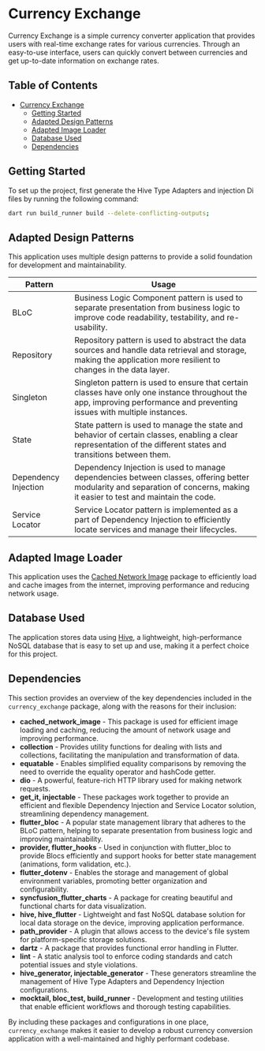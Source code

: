 # Currency Exchange

Currency Exchange is a simple currency converter application that provides users with real-time exchange rates for various currencies. Through an easy-to-use interface, users can quickly convert between currencies and get up-to-date information on exchange rates.

<!-- TOC -->
## Table of Contents
* [Currency Exchange](#currency-exchange)
  * [Getting Started](#getting-started)
  * [Adapted Design Patterns](#adapted-design-patterns)
  * [Adapted Image Loader](#adapted-image-loader)
  * [Database Used](#database-used)
  * [Dependencies](#dependencies)
<!-- TOC -->

## Getting Started

To set up the project, first generate the Hive Type Adapters and injection Di files by running the following command:

```bash
dart run build_runner build --delete-conflicting-outputs;
```

## Adapted Design Patterns

This application uses multiple design patterns to provide a solid foundation for development and maintainability.

| Pattern              | Usage                                                                                                                                                                       |
|----------------------|-----------------------------------------------------------------------------------------------------------------------------------------------------------------------------|
| BLoC                 | Business Logic Component pattern is used to separate presentation from business logic to improve code readability, testability, and re-usability.                           |
| Repository           | Repository pattern is used to abstract the data sources and handle data retrieval and storage, making the application more resilient to changes in the data layer.          |
| Singleton            | Singleton pattern is used to ensure that certain classes have only one instance throughout the app, improving performance and preventing issues with multiple instances.    |
| State                | State pattern is used to manage the state and behavior of certain classes, enabling a clear representation of the different states and transitions between them.            |
| Dependency Injection | Dependency Injection is used to manage dependencies between classes, offering better modularity and separation of concerns, making it easier to test and maintain the code. |
| Service Locator      | Service Locator pattern is implemented as a part of Dependency Injection to efficiently locate services and manage their lifecycles.                                        |

## Adapted Image Loader

This application uses the [Cached Network Image](https://pub.dev/packages/cached_network_image) package to efficiently load and cache images from the internet, improving performance and reducing network usage.

## Database Used

The application stores data using [Hive](https://pub.dev/packages/hive), a lightweight, high-performance NoSQL database that is easy to set up and use, making it a perfect choice for this project.


## Dependencies

This section provides an overview of the key dependencies included in the `currency_exchange` package, along with the reasons for their inclusion:

- **cached_network_image** - This package is used for efficient image loading and caching, reducing the amount of network usage and improving performance.
- **collection** - Provides utility functions for dealing with lists and collections, facilitating the manipulation and transformation of data.
- **equatable** - Enables simplified equality comparisons by removing the need to override the equality operator and hashCode getter.
- **dio** - A powerful, feature-rich HTTP library used for making network requests.
- **get_it, injectable** - These packages work together to provide an efficient and flexible Dependency Injection and Service Locator solution, streamlining dependency management.
- **flutter_bloc** - A popular state management library that adheres to the BLoC pattern, helping to separate presentation from business logic and improving maintainability.
- **provider, flutter_hooks** - Used in conjunction with flutter_bloc to provide Blocs efficiently and support hooks for better state management (animations, form validation, etc.).
- **flutter_dotenv** - Enables the storage and management of global environment variables, promoting better organization and configurability.
- **syncfusion_flutter_charts** - A package for creating beautiful and functional charts for data visualization.
- **hive, hive_flutter** - Lightweight and fast NoSQL database solution for local data storage on the device, improving application performance.
- **path_provider** - A plugin that allows access to the device's file system for platform-specific storage solutions.
- **dartz** - A package that provides functional error handling in Flutter.
- **lint** - A static analysis tool to enforce coding standards and catch potential issues and style violations.
- **hive_generator, injectable_generator** - These generators streamline the management of Hive Type Adapters and Dependency Injection configurations.
- **mocktail, bloc_test, build_runner** - Development and testing utilities that enable efficient workflows and thorough testing capabilities.

By including these packages and configurations in one place, `currency_exchange` makes it easier to develop a robust currency conversion application with a well-maintained and highly performant codebase.
